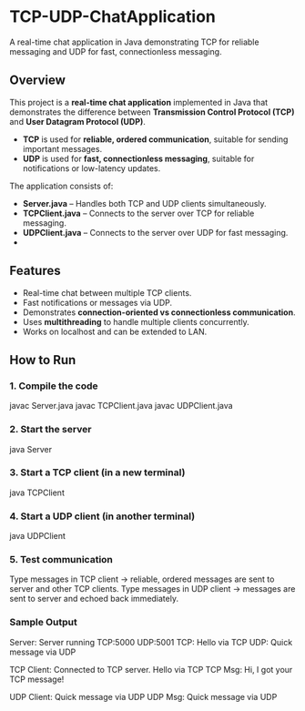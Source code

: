 # TCP-UDP-ChatApplication
A real-time chat application in Java demonstrating TCP for reliable messaging and UDP for fast, connectionless messaging.

## Overview
This project is a **real-time chat application** implemented in Java that demonstrates the difference between **Transmission Control Protocol (TCP)** and **User Datagram Protocol (UDP)**.  
- **TCP** is used for **reliable, ordered communication**, suitable for sending important messages.  
- **UDP** is used for **fast, connectionless messaging**, suitable for notifications or low-latency updates.

The application consists of:
- **Server.java** – Handles both TCP and UDP clients simultaneously.
- **TCPClient.java** – Connects to the server over TCP for reliable messaging.
- **UDPClient.java** – Connects to the server over UDP for fast messaging.
- 
## Features
- Real-time chat between multiple TCP clients.
- Fast notifications or messages via UDP.
- Demonstrates **connection-oriented vs connectionless communication**.
- Uses **multithreading** to handle multiple clients concurrently.
- Works on localhost and can be extended to LAN.

## How to Run

### 1. Compile the code
javac Server.java
javac TCPClient.java
javac UDPClient.java
### 2. Start the server
java Server
### 3. Start a TCP client (in a new terminal)
java TCPClient
### 4. Start a UDP client (in another terminal)
java UDPClient
### 5. Test communication
Type messages in TCP client → reliable, ordered messages are sent to server and other TCP clients.
Type messages in UDP client → messages are sent to server and echoed back immediately.

### Sample Output
Server:
Server running TCP:5000 UDP:5001
TCP: Hello via TCP
UDP: Quick message via UDP

TCP Client:
Connected to TCP server.
Hello via TCP
TCP Msg: Hi, I got your TCP message!

UDP Client:
Quick message via UDP
UDP Msg: Quick message via UDP
